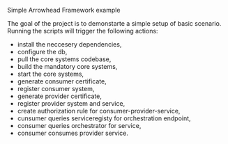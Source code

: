 Simple Arrowhead Framework example

The goal of the project is to demonstarte a simple setup of basic scenario.
Running the scripts will trigger the following actions: 
- install the neccesery dependencies, 
- configure the db, 
- pull the core systems codebase,  
- build the mandatory core systems, 
- start the core systems,
- generate consumer certificate,
- register consumer system,
- generate provider certificate,
- register provider system and service,
- create authorization rule for consumer-provider-service,
- cunsumer queries serviceregisty for orchestration endpoint,
- consumer queries orchestrator for service,
- consumer consumes provider service.
